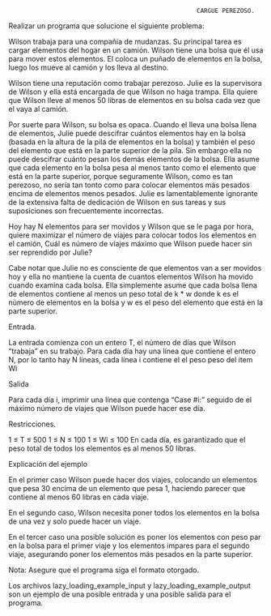                                                         CARGUE PEREZOSO.
                                                        
                                                        

Realizar un programa que solucione el siguiente problema:

Wilson trabaja para una compañía de mudanzas. Su principal tarea es cargar elementos del hogar en un camión. Wilson tiene una bolsa que él usa para mover estos elementos. El coloca un puñado de elementos en la bolsa, luego los mueve al camión y los lleva al  destino.

Wilson tiene una reputación como trabajar perezoso. Julie es la supervisora de Wilson y ella está encargada de que Wilson no haga trampa. Ella quiere que Wilson lleve al menos 50 libras de elementos en su bolsa cada vez que el vaya al camión.

Por suerte para Wilson, su bolsa es opaca. Cuando el lleva una bolsa llena de elementos, Julie puede descifrar cuántos elementos hay en la bolsa (basada en la altura de la pila de elementos en la bolsa)  y también el peso del elemento que está en la parte superior de la pila. Sin embargo ella no puede descifrar cuánto pesan los demás elementos de la bolsa. Ella asume que cada elemento en la bolsa pesa al menos tanto como el elemento que está en la parte superior, porque seguramente Wilson, como es tan perezoso, no sería tan tonto como para colocar elementos más pesados encima de elementos menos pesados. Julie es lamentablemente ignorante de la extensiva falta de dedicación de Wilson en sus tareas y sus suposiciones son frecuentemente incorrectas.

Hoy hay N elementos para ser movidos y Wilson que se le paga por hora, quiere maximizar el número de viajes para colocar todos los elementos en el camión, Cuál es número de viajes máximo que Wilson puede hacer sin ser reprendido por Julie?

Cabe notar que Julie no es consciente de que elementos  van a ser movidos hoy y ella no mantiene la cuenta de cuantos elementos Wilson ha movido cuando examina cada bolsa. Ella simplemente asume que cada bolsa llena de elementos contiene al menos un peso total de k * w donde k es el número de elementos en la bolsa y w es el peso del elemento que está en la parte superior.

Entrada.

La entrada comienza con un entero T, el número de días que Wilson “trabaja” en su trabajo. Para cada día hay una línea que contiene el entero N, por lo tanto hay N líneas, cada línea i contiene el el peso peso del item Wi 

Salida

Para cada día i, imprimir una línea que contenga “Case #i:” seguido de el máximo número de viajes que Wilson puede hacer ese día.

Restricciones.

1 ≤ T ≤ 500 
1 ≤ N ≤ 100 
1 ≤ Wi ≤ 100 
En cada día, es garantizado que el peso total de todos los elementos es al menos 50 libras.

Explicación del ejemplo

En el primer caso Wilson puede hacer dos viajes, colocando un elementos que pesa 30 encima de un elemento que pesa 1, haciendo parecer que contiene al menos 60 libras en cada viaje.

En el segundo caso, Wilson necesita poner todos los elementos en la bolsa de una vez y solo puede hacer un viaje.

En el tercer caso una posible solución es poner los elementos con peso par en la bolsa para el primer viaje y los elementos impares para el segundo viaje, asegurando poner los elementos más pesados en la parte superior.






Nota: Asegure que el programa siga el formato otorgado.

Los archivos lazy_loading_example_input y lazy_loading_example_output son un ejemplo de una posible entrada y una posible salida para el programa.
